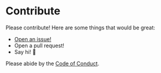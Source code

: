 # Contribute

Please contribute! Here are some things that would be great:

- [Open an issue!](https://github.com/orbitdb/example-orbitdb-todomvc-updated/issues/new)
- Open a pull request!
- Say hi! :wave:

Please abide by the [Code of Conduct](CODE_OF_CONDUCT.md).
